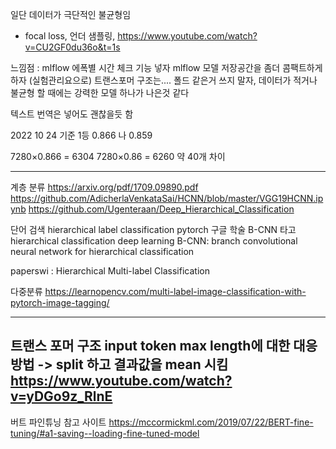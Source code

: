 일단 데이터가 극단적인 불균형임
- focal loss, 언더 샘플링, 
https://www.youtube.com/watch?v=CU2GF0du36o&t=1s



느낌점 : mlflow 에폭별 시간 체크 기능 넣자
mlflow 모델 저장공간을 좀더 콤팩트하게 하자 (실험관리요으로)
트랜스포머 구조는.... 폴드 같은거 쓰지 말자, 데이터가 적거나 불균형 할 때에는 
강력한 모델 하나가 나은것 같다



텍스트 번역은 넣어도 괜찮을듯 함


2022 10 24 기준
1등 0.866
나 0.859

7280×0.866 = 6304
7280×0.86 = 6260
약 40개 차이

-----------------------------

계층 분류
https://arxiv.org/pdf/1709.09890.pdf
https://github.com/AdicherlaVenkataSai/HCNN/blob/master/VGG19HCNN.ipynb
https://github.com/Ugenteraan/Deep_Hierarchical_Classification

단어 검색 hierarchical label classification pytorch
구글 학술 B-CNN 타고  hierarchical classification deep learning
B-CNN: branch convolutional neural network for hierarchical classification

paperswi : Hierarchical Multi-label Classification


  다중분류 
  https://learnopencv.com/multi-label-image-classification-with-pytorch-image-tagging/



----------------------------
트랜스 포머 구조 input token max length에 대한 대응 방법
-> split 하고 결과값을 mean 시킴 
https://www.youtube.com/watch?v=yDGo9z_RlnE
----------------------------

버트 파인튜닝 참고 사이트
https://mccormickml.com/2019/07/22/BERT-fine-tuning/#a1-saving--loading-fine-tuned-model







